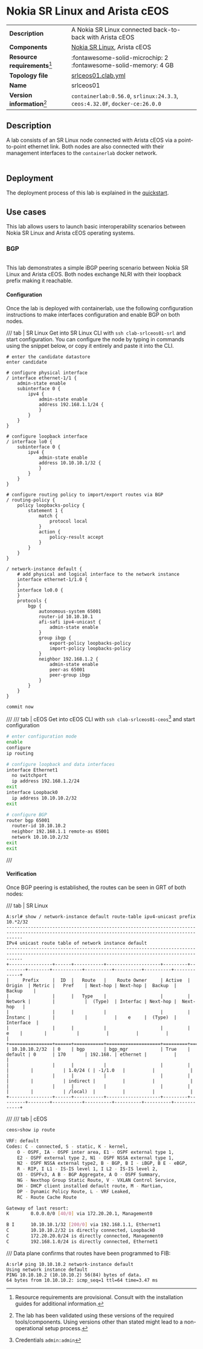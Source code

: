 # Nokia SR Linux and Arista cEOS

|                               |                                                                             |
| ----------------------------- | --------------------------------------------------------------------------- |
| **Description**               | A Nokia SR Linux connected back-to-back with Arista cEOS                    |
| **Components**                | [Nokia SR Linux][srl], Arista cEOS                                          |
| **Resource requirements**[^1] | :fontawesome-solid-microchip: 2 <br/>:fontawesome-solid-memory: 4 GB        |
| **Topology file**             | [srlceos01.clab.yml][topofile]                                              |
| **Name**                      | srlceos01                                                                   |
| **Version information**[^2]   | `containerlab:0.56.0`, `srlinux:24.3.3`, `ceos:4.32.0F`, `docker-ce:26.0.0` |

## Description

A lab consists of an SR Linux node connected with Arista cEOS via a point-to-point ethernet link. Both nodes are also connected with their management interfaces to the `containerlab` docker network.

<div class='mxgraph' style='max-width:100%;border:1px solid transparent;margin:0 auto; display:block;' data-mxgraph='{"page":0,"zoom":1.5,"highlight":"#0000ff","nav":true,"resize":true,"edit":"_blank","url":"https://raw.githubusercontent.com/srl-labs/containerlab/diagrams/srlceos01.drawio"}'></div>

## Deployment

The deployment process of this lab is explained in the [quickstart](../quickstart.md#deploying-a-lab).

## Use cases

This lab allows users to launch basic interoperability scenarios between Nokia SR Linux and Arista cEOS operating systems.

### BGP

<div class="mxgraph" style="max-width:100%;border:1px solid transparent;margin:0 auto; display:block;" data-mxgraph="{&quot;page&quot;:1,&quot;zoom&quot;:1.5,&quot;highlight&quot;:&quot;#0000ff&quot;,&quot;nav&quot;:true,&quot;check-visible-state&quot;:true,&quot;resize&quot;:true,&quot;url&quot;:&quot;https://raw.githubusercontent.com/srl-labs/containerlab/diagrams/srlceos01.drawio&quot;}"></div>

This lab demonstrates a simple iBGP peering scenario between Nokia SR Linux and Arista cEOS. Both nodes exchange NLRI with their loopback prefix making it reachable.

#### Configuration

Once the lab is deployed with containerlab, use the following configuration instructions to make interfaces configuration and enable BGP on both nodes.

/// tab | SR Linux
Get into SR Linux CLI with `ssh clab-srlceos01-srl` and start configuration. You can configure the node by typing in commands using the snippet below, or copy it entirely and paste it into the CLI.

```{.srl .code-scroll-lg}
# enter the candidate datastore
enter candidate

# configure physical interface
/ interface ethernet-1/1 {
    admin-state enable
    subinterface 0 {
        ipv4 {
            admin-state enable
            address 192.168.1.1/24 {
            }
        }
    }
}

# configure loopback interface
/ interface lo0 {
    subinterface 0 {
        ipv4 {
            admin-state enable
            address 10.10.10.1/32 {
            }
        }
    }
}

# configure routing policy to import/export routes via BGP
/ routing-policy {
    policy loopbacks-policy {
        statement 1 {
            match {
                protocol local
            }
            action {
                policy-result accept
            }
        }
    }
}

/ network-instance default {
    # add physical and logical interface to the network instance
    interface ethernet-1/1.0 {
    }
    interface lo0.0 {
    }
    protocols {
        bgp {
            autonomous-system 65001
            router-id 10.10.10.1
            afi-safi ipv4-unicast {
                admin-state enable
            }
            group ibgp {
                export-policy loopbacks-policy
                import-policy loopbacks-policy
            }
            neighbor 192.168.1.2 {
                admin-state enable
                peer-as 65001
                peer-group ibgp
            }
        }
    }
}

commit now
```

///
/// tab | cEOS
Get into cEOS CLI with `ssh clab-srlceos01-ceos`[^3] and start configuration

```bash
# enter configuration mode
enable
configure
ip routing

# configure loopback and data interfaces
interface Ethernet1
  no switchport
  ip address 192.168.1.2/24
exit
interface Loopback0
  ip address 10.10.10.2/32
exit

# configure BGP
router bgp 65001
  router-id 10.10.10.2
  neighbor 192.168.1.1 remote-as 65001
  network 10.10.10.2/32
exit
exit
```

///

#### Verification

Once BGP peering is established, the routes can be seen in GRT of both nodes:

/// tab | SR Linux

```srl
A:srl# show / network-instance default route-table ipv4-unicast prefix 10.*2/32
--------------------------------------------------------------------------------------------------------------------------------------------------
IPv4 unicast route table of network instance default
--------------------------------------------------------------------------------------------------------------------------------------------------
+----------------+------+-----------+--------------------+---------+---------+--------+-----------+----------+----------+----------+-------------+
|     Prefix     |  ID  |   Route   |    Route Owner     | Active  | Origin  | Metric |   Pref    | Next-hop | Next-hop |  Backup  |   Backup    |
|                |      |   Type    |                    |         | Network |        |           |  (Type)  | Interfac | Next-hop |  Next-hop   |
|                |      |           |                    |         | Instanc |        |           |          |    e     |  (Type)  |  Interface  |
|                |      |           |                    |         |    e    |        |           |          |          |          |             |
+================+======+===========+====================+=========+=========+========+===========+==========+==========+==========+=============+
| 10.10.10.2/32  | 0    | bgp       | bgp_mgr            | True    | default | 0      | 170       | 192.168. | ethernet |          |             |
|                |      |           |                    |         |         |        |           | 1.0/24 ( | -1/1.0   |          |             |
|                |      |           |                    |         |         |        |           | indirect |          |          |             |
|                |      |           |                    |         |         |        |           | /local)  |          |          |             |
+----------------+------+-----------+--------------------+---------+---------+--------+-----------+----------+----------+----------+-------------+
```

///
/// tab | cEOS

```bash
ceos>show ip route

VRF: default
Codes: C - connected, S - static, K - kernel,
    O - OSPF, IA - OSPF inter area, E1 - OSPF external type 1,
    E2 - OSPF external type 2, N1 - OSPF NSSA external type 1,
    N2 - OSPF NSSA external type2, B - BGP, B I - iBGP, B E - eBGP,
    R - RIP, I L1 - IS-IS level 1, I L2 - IS-IS level 2,
    O3 - OSPFv3, A B - BGP Aggregate, A O - OSPF Summary,
    NG - Nexthop Group Static Route, V - VXLAN Control Service,
    DH - DHCP client installed default route, M - Martian,
    DP - Dynamic Policy Route, L - VRF Leaked,
    RC - Route Cache Route

Gateway of last resort:
K        0.0.0.0/0 [40/0] via 172.20.20.1, Management0

B I      10.10.10.1/32 [200/0] via 192.168.1.1, Ethernet1
C        10.10.10.2/32 is directly connected, Loopback0
C        172.20.20.0/24 is directly connected, Management0
C        192.168.1.0/24 is directly connected, Ethernet1
```

///
Data plane confirms that routes have been programmed to FIB:

```
A:srl# ping 10.10.10.2 network-instance default
Using network instance default
PING 10.10.10.2 (10.10.10.2) 56(84) bytes of data.
64 bytes from 10.10.10.2: icmp_seq=1 ttl=64 time=3.47 ms
```

[srl]: https://www.nokia.com/networks/products/service-router-linux-NOS/
[topofile]: https://github.com/srl-labs/containerlab/tree/main/lab-examples/srlceos01/srlceos01.clab.yml

[^1]: Resource requirements are provisional. Consult with the installation guides for additional information.
[^2]: The lab has been validated using these versions of the required tools/components. Using versions other than stated might lead to a non-operational setup process.
[^3]: Credentials `admin:admin`
<script type="text/javascript" src="https://viewer.diagrams.net/js/viewer-static.min.js" async></script>
